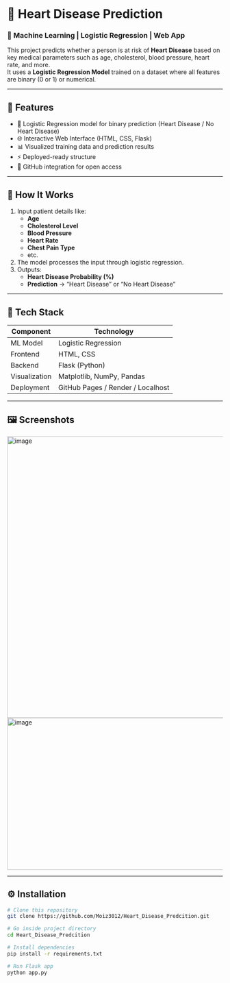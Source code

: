 # 💓 Heart Disease Prediction

### 🧠 Machine Learning | Logistic Regression | Web App

This project predicts whether a person is at risk of **Heart Disease** based on key medical parameters such as age, cholesterol, blood pressure, heart rate, and more.  
It uses a **Logistic Regression Model** trained on a dataset where all features are binary (0 or 1) or numerical.

---

## 🚀 Features

- 🧩 Logistic Regression model for binary prediction (Heart Disease / No Heart Disease)
- 🌐 Interactive Web Interface (HTML, CSS, Flask)
- 📊 Visualized training data and prediction results
- ⚡ Deployed-ready structure
- 💾 GitHub integration for open access

---

## 🧠 How It Works

1. Input patient details like:
   - **Age**
   - **Cholesterol Level**
   - **Blood Pressure**
   - **Heart Rate**
   - **Chest Pain Type**
   - etc.
2. The model processes the input through logistic regression.
3. Outputs:
   - **Heart Disease Probability (%)**
   - **Prediction** → “Heart Disease” or “No Heart Disease”

---

## 🧰 Tech Stack

| Component | Technology |
|------------|-------------|
| ML Model | Logistic Regression |
| Frontend | HTML, CSS |
| Backend | Flask (Python) |
| Visualization | Matplotlib, NumPy, Pandas |
| Deployment | GitHub Pages / Render / Localhost |

---

## 🖼️ Screenshots

<img width="1279" height="657" alt="image" src="https://github.com/user-attachments/assets/035a5895-cce6-45fa-8ab0-9b9ce55414e0" />
<img width="1076" height="355" alt="image" src="https://github.com/user-attachments/assets/735ea729-ebc3-4e05-bb0b-3e7882cc3997" />



---

## ⚙️ Installation

```bash
# Clone this repository
git clone https://github.com/Moiz3012/Heart_Disease_Predcition.git

# Go inside project directory
cd Heart_Disease_Predcition

# Install dependencies
pip install -r requirements.txt

# Run Flask app
python app.py


